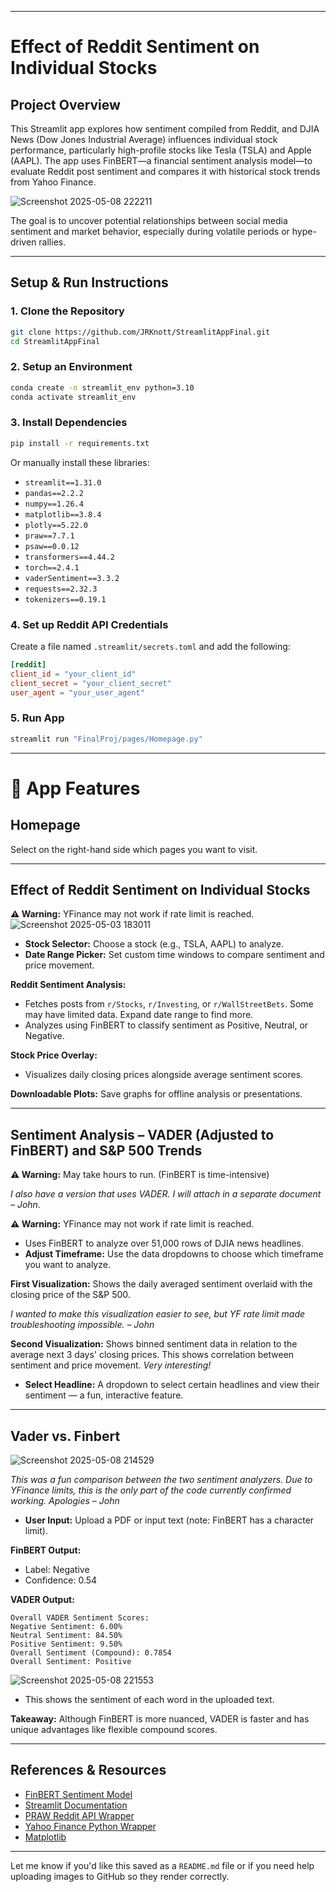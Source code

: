 
---

# Effect of Reddit Sentiment on Individual Stocks

## Project Overview

This Streamlit app explores how sentiment compiled from Reddit, and DJIA News (Dow Jones Industrial Average) influences individual stock performance, particularly high-profile stocks like Tesla (TSLA) and Apple (AAPL). The app uses FinBERT—a financial sentiment analysis model—to evaluate Reddit post sentiment and compares it with historical stock trends from Yahoo Finance.


![Screenshot 2025-05-08 222211](https://github.com/user-attachments/assets/a4de4fc0-50c5-4dad-9c63-5e02e73802dd)



The goal is to uncover potential relationships between social media sentiment and market behavior, especially during volatile periods or hype-driven rallies.


---

## Setup & Run Instructions

### 1. Clone the Repository

```bash
git clone https://github.com/JRKnott/StreamlitAppFinal.git
cd StreamlitAppFinal
```

### 2. Setup an Environment

```bash
conda create -n streamlit_env python=3.10
conda activate streamlit_env
```

### 3. Install Dependencies

```bash
pip install -r requirements.txt
```

Or manually install these libraries:

* `streamlit==1.31.0`
* `pandas==2.2.2`
* `numpy==1.26.4`
* `matplotlib==3.8.4`
* `plotly==5.22.0`
* `praw==7.7.1`
* `psaw==0.0.12`
* `transformers==4.44.2`
* `torch==2.4.1`
* `vaderSentiment==3.3.2`
* `requests==2.32.3`
* `tokenizers==0.19.1`

### 4. Set up Reddit API Credentials

Create a file named `.streamlit/secrets.toml` and add the following:

```toml
[reddit]
client_id = "your_client_id"
client_secret = "your_client_secret"
user_agent = "your_user_agent"
```

### 5. Run App

```bash
streamlit run "FinalProj/pages/Homepage.py"
```

---

# 🧩 App Features

## Homepage

Select on the right-hand side which pages you want to visit.

---

## Effect of Reddit Sentiment on Individual Stocks

**⚠️ Warning:** YFinance may not work if rate limit is reached.
![Screenshot 2025-05-03 183011](https://github.com/user-attachments/assets/50ab2e1b-049d-48a2-9e8f-4ad09a5bb984)
* **Stock Selector:** Choose a stock (e.g., TSLA, AAPL) to analyze.
* **Date Range Picker:** Set custom time windows to compare sentiment and price movement.

**Reddit Sentiment Analysis:**

* Fetches posts from `r/Stocks`, `r/Investing`, or `r/WallStreetBets`. Some may have limited data. Expand date range to find more.
* Analyzes using FinBERT to classify sentiment as Positive, Neutral, or Negative.

**Stock Price Overlay:**

* Visualizes daily closing prices alongside average sentiment scores.

**Downloadable Plots:** Save graphs for offline analysis or presentations.

---

## Sentiment Analysis – VADER (Adjusted to FinBERT) and S\&P 500 Trends

**⚠️ Warning:** May take hours to run. (FinBERT is time-intensive)

*I also have a version that uses VADER. I will attach in a separate document – John.*

**⚠️ Warning:** YFinance may not work if rate limit is reached.

* Uses FinBERT to analyze over 51,000 rows of DJIA news headlines.
* **Adjust Timeframe:** Use the data dropdowns to choose which timeframe you want to analyze.

**First Visualization:** Shows the daily averaged sentiment overlaid with the closing price of the S\&P 500.



*I wanted to make this visualization easier to see, but YF rate limit made troubleshooting impossible. – John*

**Second Visualization:** Shows binned sentiment data in relation to the average next 3 days' closing prices. This shows correlation between sentiment and price movement. *Very interesting!*

* **Select Headline:** A dropdown to select certain headlines and view their sentiment — a fun, interactive feature.

---

## Vader vs. Finbert

![Screenshot 2025-05-08 214529](https://github.com/user-attachments/assets/a0661753-d602-4605-8575-d7cf246dc3ed)


*This was a fun comparison between the two sentiment analyzers. Due to YFinance limits, this is the only part of the code currently confirmed working. Apologies – John*

* **User Input:** Upload a PDF or input text (note: FinBERT has a character limit).

**FinBERT Output:**

* Label: Negative
* Confidence: 0.54

**VADER Output:**

```
Overall VADER Sentiment Scores:
Negative Sentiment: 6.00%
Neutral Sentiment: 84.50%
Positive Sentiment: 9.50%
Overall Sentiment (Compound): 0.7854
Overall Sentiment: Positive
```

![Screenshot 2025-05-08 221553](https://github.com/user-attachments/assets/0b805141-55a5-41a3-bb59-ad3b82681e5b)

* This shows the sentiment of each word in the uploaded text.



**Takeaway:** Although FinBERT is more nuanced, VADER is faster and has unique advantages like flexible compound scores.

---

## References & Resources

* [FinBERT Sentiment Model](https://huggingface.co/ProsusAI/finbert)
* [Streamlit Documentation](https://docs.streamlit.io/)
* [PRAW Reddit API Wrapper](https://praw.readthedocs.io/en/stable/)
* [Yahoo Finance Python Wrapper](https://pypi.org/project/yfinance/)
* [Matplotlib](https://matplotlib.org/)

---

Let me know if you'd like this saved as a `README.md` file or if you need help uploading images to GitHub so they render correctly.











